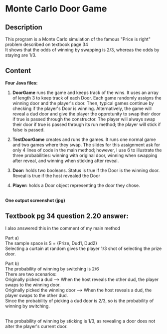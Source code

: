 # Monte Carlo Door Game

## Description
This program is a Monte Carlo simulation of the famous "Price is right" problem described on textbook page 34<br>
It shows that the odds of winning by swapping is 2/3, whereas the odds by staying are 1/3.<br>


## Content
**Four Java files:**<br>
1. **DoorGame** runs the game and keeps track of the wins. It uses an array of length 3 to keep track of each Door.
Each game randomly assigns the winning door and the player's door. Then, typical games continue by checking if the
player's Door is winning. Alternatively, the game will reveal a dud door and give the player the opprotunity to swap
their door if true is passed through the constructor. The player will always swap their door if true is passed through
its run method; the player will stick if false is passed.<br>

2. **TestDoorGame** creates and runs the games. It runs one normal game and two games where they swap.
The slides for this assignment ask for only 4 lines of code in the main method; however, I use 6 to
illustrate the three probabilities: winning with original door, winning when swapping after reveal,
and winning when sticking after reveal.<br>

3. **Door:** holds two booleans. Status is true if the Door is the winning door. Reveal is true if the host revealed the Door <br>

4. **Player:** holds a Door object representing the door they chose.<br><br>

**One output screenshot (jpg)**<br>

## Textbook pg 34 question 2.20 answer:
I also answered this in the comment of my main method

Part a)<br>
The sample space is S = {Prize, Dud1, Dud2}<br>
Selecting a curtain at random gives the player 
1/3 shot of selecting the prize door.

Part b)<br>
The probability of winning by switching is 2/6<br>
There are two scenarios: <br>
Originally picked a dud --> When the host reveals the other dud, the player swaps to the winning door.<br>
Originally picked the winning door --> When the host reveals a dud, the player swaps to the other dud.<br>
Since the probability of picking a dud door is 2/3, so is the probability of winning by switching. <br> <br>

The probability of winning by sticking is 1/3, as revealing a door does not alter the player's current door.
